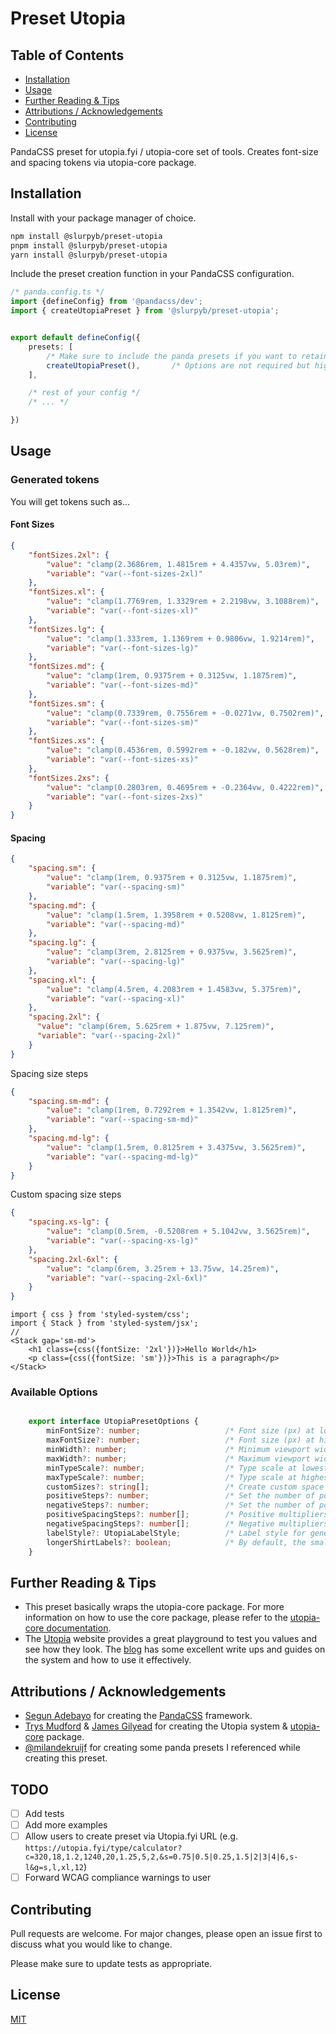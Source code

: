# Preset Utopia
## Table of Contents
- [Installation](#installation)
- [Usage](#usage)
- [Further Reading & Tips](#further-reading--tips)
- [Attributions / Acknowledgements](#attributions--acknowledgements)
- [Contributing](#contributing)
- [License](#license)

PandaCSS preset for utopia.fyi / utopia-core set of tools. Creates font-size and spacing tokens via utopia-core package.

## Installation

Install with your package manager of choice.

```bash
npm install @slurpyb/preset-utopia
pnpm install @slurpyb/preset-utopia
yarn install @slurpyb/preset-utopia

```

Include the preset creation function in your PandaCSS configuration.

```typescript
/* panda.config.ts */
import {defineConfig} from '@pandacss/dev';
import { createUtopiaPreset } from '@slurpyb/preset-utopia';


export default defineConfig({
    presets: [
        /* Make sure to include the panda presets if you want to retain all default features. eg. @pandacss/preset-panda */
        createUtopiaPreset(),       /* Options are not required but highly recommended! */
    ],

    /* rest of your config */
    /* ... */

})


```
## Usage

### Generated tokens
You will get tokens such as...

#### Font Sizes
```json
{
    "fontSizes.2xl": {
        "value": "clamp(2.3686rem, 1.4815rem + 4.4357vw, 5.03rem)",
        "variable": "var(--font-sizes-2xl)"
    },
    "fontSizes.xl": {
        "value": "clamp(1.7769rem, 1.3329rem + 2.2198vw, 3.1088rem)",
        "variable": "var(--font-sizes-xl)"
    },
    "fontSizes.lg": {
        "value": "clamp(1.333rem, 1.1369rem + 0.9806vw, 1.9214rem)",
        "variable": "var(--font-sizes-lg)"
    },
    "fontSizes.md": {
        "value": "clamp(1rem, 0.9375rem + 0.3125vw, 1.1875rem)",
        "variable": "var(--font-sizes-md)"
    },
    "fontSizes.sm": {
        "value": "clamp(0.7339rem, 0.7556rem + -0.0271vw, 0.7502rem)",
        "variable": "var(--font-sizes-sm)"
    },
    "fontSizes.xs": {
        "value": "clamp(0.4536rem, 0.5992rem + -0.182vw, 0.5628rem)",
        "variable": "var(--font-sizes-xs)"
    },
    "fontSizes.2xs": {
        "value": "clamp(0.2803rem, 0.4695rem + -0.2364vw, 0.4222rem)",
        "variable": "var(--font-sizes-2xs)"
    }
}
```

#### Spacing
```json
{
    "spacing.sm": {
        "value": "clamp(1rem, 0.9375rem + 0.3125vw, 1.1875rem)",
        "variable": "var(--spacing-sm)"
    },
    "spacing.md": {
        "value": "clamp(1.5rem, 1.3958rem + 0.5208vw, 1.8125rem)",
        "variable": "var(--spacing-md)"
    },
    "spacing.lg": {
        "value": "clamp(3rem, 2.8125rem + 0.9375vw, 3.5625rem)",
        "variable": "var(--spacing-lg)"
    },
    "spacing.xl": {
        "value": "clamp(4.5rem, 4.2083rem + 1.4583vw, 5.375rem)",
        "variable": "var(--spacing-xl)"
    },
    "spacing.2xl": {
      "value": "clamp(6rem, 5.625rem + 1.875vw, 7.125rem)",
      "variable": "var(--spacing-2xl)"
    }
}
```

Spacing size steps
```json
{
    "spacing.sm-md": {
        "value": "clamp(1rem, 0.7292rem + 1.3542vw, 1.8125rem)",
        "variable": "var(--spacing-sm-md)"
    },
    "spacing.md-lg": {
        "value": "clamp(1.5rem, 0.8125rem + 3.4375vw, 3.5625rem)",
        "variable": "var(--spacing-md-lg)"
    }
}
```

Custom spacing size steps
```json
{
    "spacing.xs-lg": {
        "value": "clamp(0.5rem, -0.5208rem + 5.1042vw, 3.5625rem)",
        "variable": "var(--spacing-xs-lg)"
    },
    "spacing.2xl-6xl": {
        "value": "clamp(6rem, 3.25rem + 13.75vw, 14.25rem)",
        "variable": "var(--spacing-2xl-6xl)"
    }
}
```

```tsx
import { css } from 'styled-system/css';
import { Stack } from 'styled-system/jsx';
// 
<Stack gap='sm-md'>
    <h1 class={css({fontSize: '2xl'})}>Hello World</h1>
    <p class={css({fontSize: 'sm'})}>This is a paragraph</p>
</Stack>
```

### Available Options

```typescript

    export interface UtopiaPresetOptions {
        minFontSize?: number;                   /* Font size (px) at lowest end of viewport (minWidth). Default: 16 */
        maxFontSize?: number;                   /* Font size (px) at highest end of viewport (maxWidth). Default: 19 */
        minWidth?: number;                      /* Minimum viewport width in px. Default: 320 */
        maxWidth?: number;                      /* Maximum viewport width in px. Default: 1280 */
        minTypeScale?: number;                  /* Type scale at lowest end of viewport (minWidth). Default: 1.125  */
        maxTypeScale?: number;                  /* Type scale at highest end of viewport (maxWidth). Default: 1.333 */
        customSizes?: string[];                 /* Create custom space pairs. NOTE: must use utopia's tshirt labelling style (e.g. s-l, m-xl). If tailwind labelStyles are applied, this transformation is done AFTER creating the clamps. Default: [] */
        positiveSteps?: number;                 /* Set the number of positive steps. Default: 11  */
        negativeSteps?: number;                 /* Set the number of positive steps. Default: 4  */
        positiveSpacingSteps?: number[];        /* Positive multipliers (n=positiveSteps). e.g. [1.5, 3, 4.5, 6, 7.5, 9, 10.5, 12, 13.5] */
        negativeSpacingSteps?: number[];        /* Negative multipliers (n=negativeSteps). Move backwards from 0. e.g. [0.5, 0.25, 0.125] */
        labelStyle?: UtopiaLabelStyle;          /* Label style for generated tokens. Can be 'tshirt', 'tailwind', or 'utopia. Default: 'tshirt' (recommended) */
        longerShirtLabels?: boolean;            /* By default, the small, medium and large labels are 's', 'm', and 'l'. Set this to true to make them 'sm', 'md', and 'lg'. Useful for compatibility with other presets and libraries (e.g. park-ui). Default: false  */
    }

```

## Further Reading & Tips
- This preset basically wraps the utopia-core package. For more information on how to use the core package, please refer to the [utopia-core documentation](https://github.com/trys/utopia-core).
- The [Utopia](https://utopia.fyi) website provides a great playground to test you values and see how they look. The [blog](**https://utopia.fyi/blog) has some excellent write ups and guides on the system and how to use it effectively.


## Attributions / Acknowledgements
- [Segun Adebayo](https://adebayosegun.com) for creating the [PandaCSS](https://pandacss.dev) framework.
- [Trys Mudford](https://twitter.com/trysmudford) & [James Gilyead](https://www.hustlersquad.net/) for creating the Utopia system & [utopia-core](https://github.com/trys/utopia-core) package.
- [@milandekruijf](https://github.com/milandekruijf) for creating some panda presets I referenced while creating this preset.

## TODO
- [ ] Add tests
- [ ] Add more examples
- [ ] Allow users to create preset via Utopia.fyi URL (e.g. ```https://utopia.fyi/type/calculator?c=320,18,1.2,1240,20,1.25,5,2,&s=0.75|0.5|0.25,1.5|2|3|4|6,s-l&g=s,l,xl,12```)
- [ ] Forward WCAG compliance warnings to user

## Contributing

Pull requests are welcome. For major changes, please open an issue first
to discuss what you would like to change.

Please make sure to update tests as appropriate.

## License

[MIT](https://choosealicense.com/licenses/mit/)